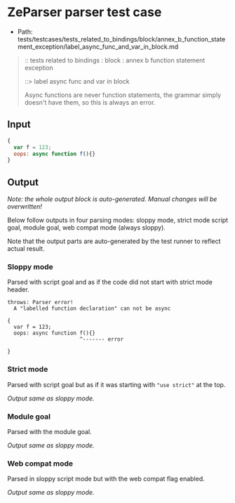 # ZeParser parser test case

- Path: tests/testcases/tests_related_to_bindings/block/annex_b_function_statement_exception/label_async_func_and_var_in_block.md

> :: tests related to bindings : block : annex b function statement exception
>
> ::> label async func and var in block
>
>Async functions are never function statements, the grammar simply doesn't have them, so this is always an error.


## Input

`````js
{
  var f = 123;
  oops: async function f(){}
}
`````

## Output

_Note: the whole output block is auto-generated. Manual changes will be overwritten!_

Below follow outputs in four parsing modes: sloppy mode, strict mode script goal, module goal, web compat mode (always sloppy).

Note that the output parts are auto-generated by the test runner to reflect actual result.

### Sloppy mode

Parsed with script goal and as if the code did not start with strict mode header.

`````
throws: Parser error!
  A "labelled function declaration" can not be async

{
  var f = 123;
  oops: async function f(){}
                       ^------- error

}
`````

### Strict mode

Parsed with script goal but as if it was starting with `"use strict"` at the top.

_Output same as sloppy mode._

### Module goal

Parsed with the module goal.

_Output same as sloppy mode._

### Web compat mode

Parsed in sloppy script mode but with the web compat flag enabled.

_Output same as sloppy mode._
